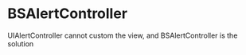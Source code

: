 # BSAlertController
UIAlertController cannot custom the view, and BSAlertController is the solution

